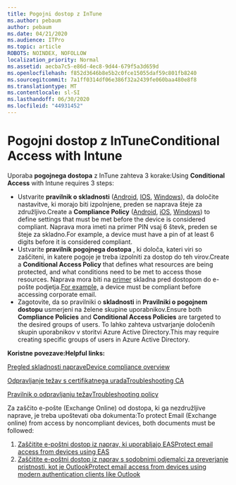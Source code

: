 ```yaml
---
title: Pogojni dostop z InTune
ms.author: pebaum
author: pebaum
ms.date: 04/21/2020
ms.audience: ITPro
ms.topic: article
ROBOTS: NOINDEX, NOFOLLOW
localization_priority: Normal
ms.assetid: aecba7c5-e86d-4ec8-9d44-679f5a3d659d
ms.openlocfilehash: f852d3646b8e5b2c0fce15055daf59c801fb8240
ms.sourcegitcommit: 7a1ff0314df06e386f32a2439fe060baa480e8f8
ms.translationtype: MT
ms.contentlocale: sl-SI
ms.lasthandoff: 06/30/2020
ms.locfileid: "44931452"
---
```

# <a name="conditional-access-with-intune"></a><span data-ttu-id="eeae2-102">Pogojni dostop z InTune</span><span class="sxs-lookup"><span data-stu-id="eeae2-102">Conditional Access with Intune</span></span>

<span data-ttu-id="eeae2-103">Uporaba **pogojnega dostopa** z InTune zahteva 3 korake:</span><span class="sxs-lookup"><span data-stu-id="eeae2-103">Using  **Conditional Access**  with Intune requires 3 steps:</span></span>

- <span data-ttu-id="eeae2-104">Ustvarite **pravilnik o skladnosti** ([Android](https://docs.microsoft.com/intune/compliance-policy-create-android), [IOS](https://docs.microsoft.com/intune/compliance-policy-create-ios), [Windows](https://docs.microsoft.com//intune/compliance-policy-create-windows)), da določite nastavitve, ki morajo biti izpolnjene, preden se naprava šteje za združljivo.</span><span class="sxs-lookup"><span data-stu-id="eeae2-104">Create a  **Compliance Policy**  ([Android](https://docs.microsoft.com/intune/compliance-policy-create-android),  [iOS](https://docs.microsoft.com/intune/compliance-policy-create-ios),  [Windows](https://docs.microsoft.com//intune/compliance-policy-create-windows)) to define settings that must be met before the device is considered compliant.</span></span> <span data-ttu-id="eeae2-105">Naprava mora imeti na primer PIN vsaj 6 števk, preden se šteje za skladno.</span><span class="sxs-lookup"><span data-stu-id="eeae2-105">For example, a device must have a pin of at least 6 digits before it is considered compliant.</span></span>
- <span data-ttu-id="eeae2-106">Ustvarite **pravilnik pogojnega dostopa** , ki določa, kateri viri so zaščiteni, in katere pogoje je treba izpolniti za dostop do teh virov.</span><span class="sxs-lookup"><span data-stu-id="eeae2-106">Create a **Conditional Access Policy**  that defines what resources are being protected, and what conditions need to be met to access those resources.</span></span>  <span data-ttu-id="eeae2-107">Naprava mora biti na [primer](https://docs.microsoft.com/intune/tutorial-protect-email-on-unmanaged-devices#create-conditional-access-policies) skladna pred dostopom do e-pošte podjetja.</span><span class="sxs-lookup"><span data-stu-id="eeae2-107">[For example,](https://docs.microsoft.com/intune/tutorial-protect-email-on-unmanaged-devices#create-conditional-access-policies)  a device must be compliant before accessing corporate email.</span></span>
- <span data-ttu-id="eeae2-108">Zagotovite, da so pravilniki o **skladnosti** in **Pravilniki o pogojnem dostopu** usmerjeni na želene skupine uporabnikov.</span><span class="sxs-lookup"><span data-stu-id="eeae2-108">Ensure both **Compliance Policies**  and  **Conditional Access Policies**  are targeted to the desired groups of users.</span></span> <span data-ttu-id="eeae2-109">To lahko zahteva ustvarjanje določenih skupin uporabnikov v storitvi Azure Active Directory.</span><span class="sxs-lookup"><span data-stu-id="eeae2-109">This may require creating specific groups of users in Azure Active Directory.</span></span>

<span data-ttu-id="eeae2-110">**Koristne povezave:**</span><span class="sxs-lookup"><span data-stu-id="eeae2-110">**Helpful links:**</span></span>

[<span data-ttu-id="eeae2-111">Pregled skladnosti naprave</span><span class="sxs-lookup"><span data-stu-id="eeae2-111">Device compliance overview</span></span>](https://docs.microsoft.com/intune/device-compliance-get-started)

[<span data-ttu-id="eeae2-112">Odpravljanje težav s certifikatnega urada</span><span class="sxs-lookup"><span data-stu-id="eeae2-112">Troubleshooting CA</span></span>](https://docs.microsoft.com/intune/troubleshoot-conditional-access)

[<span data-ttu-id="eeae2-113">Pravilnik o odpravljanju težav</span><span class="sxs-lookup"><span data-stu-id="eeae2-113">Troubleshooting policy</span></span>](https://docs.microsoft.com/intune/troubleshoot-policies-in-microsoft-intune)

<span data-ttu-id="eeae2-114">Za zaščito e-pošte (Exchange Online) od dostopa, ki ga nezdružljive naprave, je treba upoštevati oba dokumenta:</span><span class="sxs-lookup"><span data-stu-id="eeae2-114">To protect Email (Exchange online) from access by noncompliant devices, both documents must be followed:</span></span>

1. [<span data-ttu-id="eeae2-115">Zaščitite e-poštni dostop iz naprav, ki uporabljajo EAS</span><span class="sxs-lookup"><span data-stu-id="eeae2-115">Protect email access from devices using EAS</span></span>](https://docs.microsoft.com/intune/tutorial-protect-email-on-unmanaged-devices)
2. [<span data-ttu-id="eeae2-116">Zaščitite e-poštni dostop iz naprav s sodobnimi odjemalci za preverjanje pristnosti, kot je Outlook</span><span class="sxs-lookup"><span data-stu-id="eeae2-116">Protect email access from devices using modern authentication clients like Outlook</span></span>](https://docs.microsoft.com/intune/tutorial-protect-email-on-enrolled-devices)